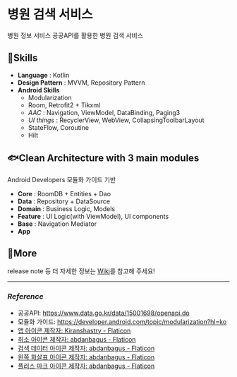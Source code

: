 # 병원 검색 서비스
병원 정보 서비스 공공API를 활용한 병원 검색 서비스

## 🐬Skills
- **Language** : Kotlin
- **Design Pattern** : MVVM, Repository Pattern
- **Android Skills**
    - Modularization
    - Room, Retrofit2 + Tikxml
    - *AAC* : Navigation, ViewModel, DataBinding, Paging3
    - *UI things* : RecyclerView, WebView, CollapsingToolbarLayout
    - StateFlow, Coroutine
    - Hilt

## 🐟Clean Architecture with 3 main modules
Android Developers 모듈화 가이드 기반
- **Core** : RoomDB + Entities + Dao
- **Data** : Repository + DataSource
- **Domain** : Business Logic, Models
- **Feature** : UI Logic(with ViewModel), UI components
- **Base** : Navigation Mediator
- **App**

## 🐳More
release note 등 더 자세한 정보는 [Wiki](https://github.com/urlaubsreif-sumin/hospital-search/wiki)를 참고해 주세요!

* * *
### *Reference*
* 공공API: https://www.data.go.kr/data/15001698/openapi.do
* 모듈화 가이드: https://developer.android.com/topic/modularization?hl=ko
* <a href="https://www.flaticon.com/kr/free-icons/-" title="앱 아이콘">앱 아이콘  제작자: Kiranshastry - Flaticon</a>
* <a href="https://www.flaticon.com/kr/free-icons/" title="취소 아이콘">취소 아이콘  제작자: abdanbagus - Flaticon</a>
* <a href="https://www.flaticon.com/kr/free-icons/-" title="검색 데이터 아이콘">검색 데이터 아이콘  제작자: abdanbagus - Flaticon</a>
* <a href="https://www.flaticon.com/kr/free-icons/-" title="왼쪽 화살표 아이콘">왼쪽 화살표 아이콘  제작자: abdanbagus - Flaticon</a>
* <a href="https://www.flaticon.com/kr/free-icons/-" title="플러스 마크 아이콘">플러스 마크 아이콘  제작자: abdanbagus - Flaticon</a>
